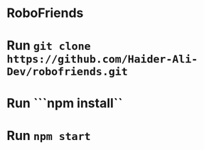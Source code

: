 # RoboFriends
# Run ```git clone https://github.com/Haider-Ali-Dev/robofriends.git```
# Run ```npm install``
# Run ```npm start```

